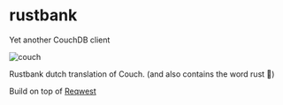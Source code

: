 # rustbank

Yet another CouchDB client

![couch](https://images.pexels.com/photos/276583/pexels-photo-276583.jpeg?auto=compress&cs=tinysrgb&dpr=3&h=750&w=1260 "Neat Couch")

Rustbank dutch translation of Couch. (and also contains the word rust 🤷)

Build on top of [Reqwest](https://docs.rs/reqwest/latest/reqwest)

